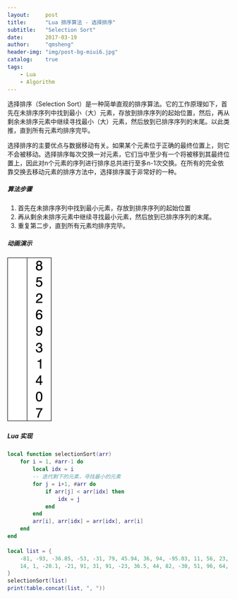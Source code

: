 ```yaml
---
layout:     post
title:      "Lua 排序算法 - 选择排序"
subtitle:   "Selection Sort"
date:       2017-03-19
author:     "qmsheng"
header-img: "img/post-bg-miui6.jpg"
catalog:    true
tags:
    - Lua
    - Algorithm
---
```


选择排序（Selection Sort）是一种简单直观的排序算法。它的工作原理如下，首先在未排序序列中找到最小（大）元素，存放到排序序列的起始位置，然后，再从剩余未排序元素中继续寻找最小（大）元素，然后放到已排序序列的末尾。以此类推，直到所有元素均排序完毕。

选择排序的主要优点与数据移动有关。如果某个元素位于正确的最终位置上，则它不会被移动。选择排序每次交换一对元素，它们当中至少有一个将被移到其最终位置上，因此对n个元素的序列进行排序总共进行至多n-1次交换。在所有的完全依靠交换去移动元素的排序方法中，选择排序属于非常好的一种。

##### 算法步骤

1. 首先在未排序序列中找到最小元素，存放到排序序列的起始位置
2. 再从剩余未排序元素中继续寻找最小元素，然后放到已排序序列的末尾。
3. 重复第二步，直到所有元素均排序完毕。

##### 动画演示

![Alt text](/img/in-post/sort/Selection-Sort-Animation.gif)

##### Lua 实现

```lua
local function selectionSort(arr)
    for i = 1, #arr-1 do
        local idx = i
        -- 迭代剩下的元素，寻找最小的元素
        for j = i+1, #arr do
            if arr[j] < arr[idx] then
                idx = j
            end
        end
        arr[i], arr[idx] = arr[idx], arr[i]
    end
end

local list = {
    -81, -93, -36.85, -53, -31, 79, 45.94, 36, 94, -95.03, 11, 56, 23, -39,
    14, 1, -20.1, -21, 91, 31, 91, -23, 36.5, 44, 82, -30, 51, 96, 64, -41
}
selectionSort(list)
print(table.concat(list, ", "))
```
